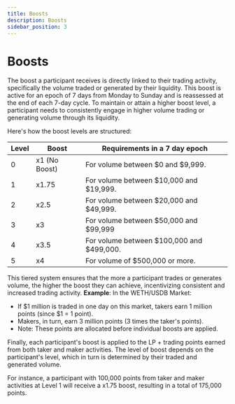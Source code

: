 ```yaml
---
title: Boosts
description: Boosts
sidebar_position: 3
---
```

# Boosts

The boost a participant receives is directly linked to their trading activity, specifically the volume traded or generated by their liquidity. This boost is active for an epoch of 7 days from Monday to Sunday and is reassessed at the end of each 7-day cycle. To maintain or attain a higher boost level, a participant needs to consistently engage in higher volume trading or generating volume through its liquidity.

Here's how the boost levels are structured:

| Level | Boost         | Requirements in a 7 day epoch             |
| ----- | ------------- | ----------------------------------------- |
| 0     | x1 (No Boost) | For volume between $0 and $9,999.         |
| 1     | x1.75         | For volume between $10,000 and $19,999.   |
| 2     | x2.5          | For volume between $20,000 and $49,999.   |
| 3     | x3            | For volume between $50,000 and $99,999    |
| 4     | x3.5          | For volume between $100,000 and $499,000. |
| 5     | x4            | For volume of $500,000 or more.           |
    

This tiered system ensures that the more a participant trades or generates volume, the higher the boost they can achieve, incentivizing consistent and increased trading activity.
**Example**: In the WETH/USDB Market:

* If $1 million is traded in one day on this market, takers earn 1 million points (since $1 = 1 point).
* Makers, in turn, earn 3 million points (3 times the taker's points).
* Note: These points are allocated before individual boosts are applied.

Finally, each participant's boost is applied to the LP + trading points earned from both taker and maker activities. The level of boost depends on the participant's level, which in turn is determined by their traded and generated volume.

For instance, a participant with 100,000 points from taker and maker activities at Level 1 will receive a x1.75 boost, resulting in a total of 175,000 points.
